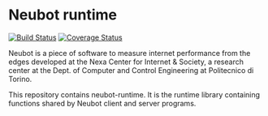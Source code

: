 # Neubot runtime

[![Build Status](https://travis-ci.org/neubot/neubot-runtime.svg?branch=master)](https://travis-ci.org/neubot/neubot-runtime) [![Coverage Status](https://coveralls.io/repos/neubot/neubot-runtime/badge.svg?branch=master)](https://coveralls.io/r/neubot/neubot-runtime?branch=master)

Neubot is a piece of software to measure internet performance from the
edges developed at the Nexa Center for Internet & Society, a research center
at the Dept. of Computer and Control Engineering at Politecnico di Torino.

This repository contains neubot-runtime. It is the runtime library containing
functions shared by Neubot client and server programs.
